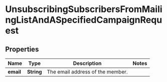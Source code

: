 
# UnsubscribingSubscribersFromMailingListAndASpecifiedCampaignRequest

## Properties
Name | Type | Description | Notes
------------ | ------------- | ------------- | -------------
**email** | **String** | The email address of the member. | 



